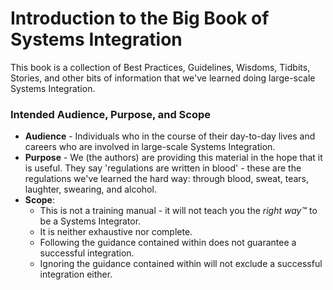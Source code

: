 # Introduction to the Big Book of Systems Integration

This book is a collection of Best Practices, Guidelines, Wisdoms, Tidbits, Stories, and other bits of information that we've learned doing large-scale Systems Integration.

### Intended Audience, Purpose, and Scope

* **Audience** - Individuals who in the course of their day-to-day lives and careers who are involved in large-scale Systems Integration.
* **Purpose** - We (the authors) are providing this material in the hope that it is useful.  They say 'regulations are written in blood' - these are the regulations we've learned the hard way: through blood, sweat, tears, laughter, swearing, and alcohol.
* **Scope**:
  * This is not a training manual - it will not teach you the *right way™* to be a Systems Integrator.  
  * It is neither exhaustive nor complete.  
  * Following the guidance contained within does not guarantee a successful integration.
  * Ignoring the guidance contained within will not exclude a successful integration either.

